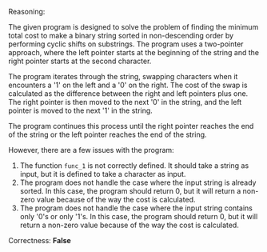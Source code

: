 Reasoning:

The given program is designed to solve the problem of finding the minimum total cost to make a binary string sorted in non-descending order by performing cyclic shifts on substrings. The program uses a two-pointer approach, where the left pointer starts at the beginning of the string and the right pointer starts at the second character.

The program iterates through the string, swapping characters when it encounters a '1' on the left and a '0' on the right. The cost of the swap is calculated as the difference between the right and left pointers plus one. The right pointer is then moved to the next '0' in the string, and the left pointer is moved to the next '1' in the string.

The program continues this process until the right pointer reaches the end of the string or the left pointer reaches the end of the string.

However, there are a few issues with the program:

1. The function `func_1` is not correctly defined. It should take a string as input, but it is defined to take a character as input.
2. The program does not handle the case where the input string is already sorted. In this case, the program should return 0, but it will return a non-zero value because of the way the cost is calculated.
3. The program does not handle the case where the input string contains only '0's or only '1's. In this case, the program should return 0, but it will return a non-zero value because of the way the cost is calculated.

Correctness: **False**
